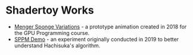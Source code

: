 # Shadertoy Works
- [Menger Sponge Variations](https://www.shadertoy.com/view/MsKcDm) - a prototype animation created in 2018 for the GPU Programming course.
- [SPPM Demo](https://www.shadertoy.com/view/WtS3DG) - an experiment originally conducted in 2019 to better understand Hachisuka's algorithm.
